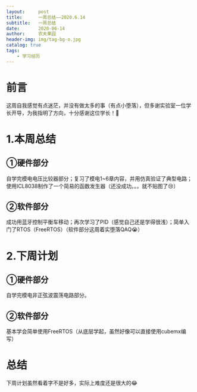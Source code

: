 ```yaml
---
layout:     post
title:      一周总结——2020.6.14
subtitle:   一周总结
date:       2020-06-14
author:     农夫果园
header-img: img/tag-bg-o.jpg
catalog: true
tags:
    - 学习经历
---
```


# 前言

这周自我感觉有点迷茫，并没有做太多的事（有点小堕落），但多谢实验室一位学长开导，为我指明了方向，十分感谢这位学长！🙇‍

# 1.本周总结

## ①硬件部分

自学完模电电压比较器部分；复习了模电1~6章内容，并用仿真验证了典型电路；使用ICL8038制作了一个简易的函数发生器（还没成功。。。就不贴图了😢）

## ②软件部分

成功用蓝牙控制平衡车移动；再次学习了PID（感觉自己还是学得很浅）；简单入门了RTOS（FreeRTOS）（软件部分这周着实堕落QAQ😭）

# 2.下周计划

## ①硬件部分

自学完模电非正弦波震荡电路部分。

## ②软件部分

基本学会简单使用FreeRTOS（从底层学起，虽然好像可以直接使用cubemx编写）

# 总结

下周计划虽然看着字不是好多，实际上难度还是很大的😂




